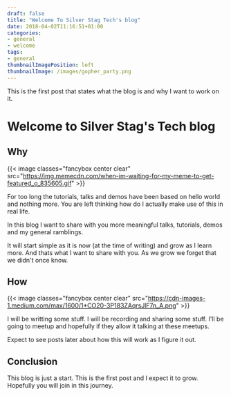 ```yaml
---
draft: false
title: "Welcome To Silver Stag Tech's blog"
date: 2018-04-02T11:16:51+01:00
categories:
- general
- welcome
tags:
- general
thumbnailImagePosition: left
thumbnailImage: /images/gopher_party.png
---
```


This is the first post that states what the blog is and why I want to work on it.

# Welcome to Silver Stag's Tech blog

## Why

{{< image classes="fancybox center clear" src="https://img.memecdn.com/when-im-waiting-for-my-meme-to-get-featured_o_835605.gif" >}}

For too long the tutorials, talks and demos have been based on hello world and nothing more. You are left thinking how do I actually make use of this in real life.

In this blog I want to share with you more meaningful talks, tutorials, demos and my general ramblings.

It will start simple as it is now (at the time of writing) and grow as I learn more. And thats what I want to share with you. As we grow we forget that we didn't once know.

## How

{{< image classes="fancybox center clear" src="https://cdn-images-1.medium.com/max/1600/1*CO20-3P183ZAqrsJlF7n_A.png" >}}

I will be writting some stuff. I will be recording and sharing some stuff. I'll be going to meetup and hopefully if they allow it talking at these meetups.

Expect to see posts later about how this will work as I figure it out.

## Conclusion

This blog is just a start. This is the first post and I expect it to grow. Hopefully you will join in this journey.

